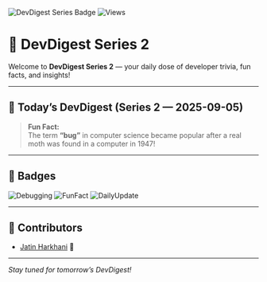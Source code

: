 ![DevDigest Series Badge](https://img.shields.io/badge/DevDigest-Series%202-blueviolet)
![Views](https://visitor-badge.laobi.icu/badge?page_id=jatinharkhani.devdigest-series-2)

# 🚀 DevDigest Series 2

Welcome to **DevDigest Series 2** — your daily dose of developer trivia, fun facts, and insights!

---

## 🎉 Today’s DevDigest (Series 2 — 2025-09-05)

> **Fun Fact:**  
> The term **“bug”** in computer science became popular after a real moth was found in a computer in 1947!

---

## 🏅 Badges

![Debugging](https://img.shields.io/badge/-Debugging-red)
![FunFact](https://img.shields.io/badge/-Fun%20Fact-orange)
![DailyUpdate](https://img.shields.io/badge/-Daily%20Update-success)

---

## 🙌 Contributors

- [Jatin Harkhani](https://github.com/jatinharkhani) 🚀

---

_Stay tuned for tomorrow’s DevDigest!_

